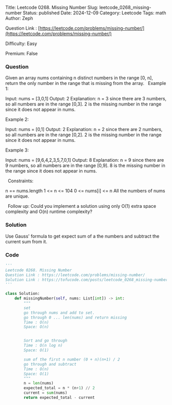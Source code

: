 Title: Leetcode 0268. Missing Number
Slug: leetcode_0268_missing-number
Status: published
Date: 2024-12-09
Category: Leetcode
Tags: math
Author: Zeph

Question Link : [https://leetcode.com/problems/missing-number/](https://leetcode.com/problems/missing-number/)

Difficulty: Easy

Premium: False

### Question
Given an array nums containing n distinct numbers in the range [0, n], return the only number in the range that is missing from the array.
 
Example 1:

Input: nums = [3,0,1]
Output: 2
Explanation: n = 3 since there are 3 numbers, so all numbers are in the range [0,3]. 2 is the missing number in the range since it does not appear in nums.

Example 2:

Input: nums = [0,1]
Output: 2
Explanation: n = 2 since there are 2 numbers, so all numbers are in the range [0,2]. 2 is the missing number in the range since it does not appear in nums.

Example 3:

Input: nums = [9,6,4,2,3,5,7,0,1]
Output: 8
Explanation: n = 9 since there are 9 numbers, so all numbers are in the range [0,9]. 8 is the missing number in the range since it does not appear in nums.

 
Constraints:

n == nums.length
1 <= n <= 104
0 <= nums[i] <= n
All the numbers of nums are unique.

 
Follow up: Could you implement a solution using only O(1) extra space complexity and O(n) runtime complexity?

### Solution

Use Gauss' formula to get expect sum of a the numbers and subtract the current sum from it.

### Code
```python
'''
Leetcode 0268. Missing Number
Question Link : https://leetcode.com/problems/missing-number/
Solution Link : https://tofucode.com/posts/leetcode_0268_missing-number.html
'''

class Solution:
    def missingNumber(self, nums: List[int]) -> int:
        """
        set
        go through nums and add to set.
        go through 0 ... len(nums) and return missing
        Time : O(n)
        Space: O(n)


        Sort and go through
        Time : O(n log n)
        Space: O(1)

        sum of the first n number (0 + n)(n+1) / 2
        go through and subtract
        Time : O(n)
        Space: O(1)
        """
        n = len(nums)
        expected_total = n * (n+1) // 2
        current = sum(nums)
        return expected_total - current


```

